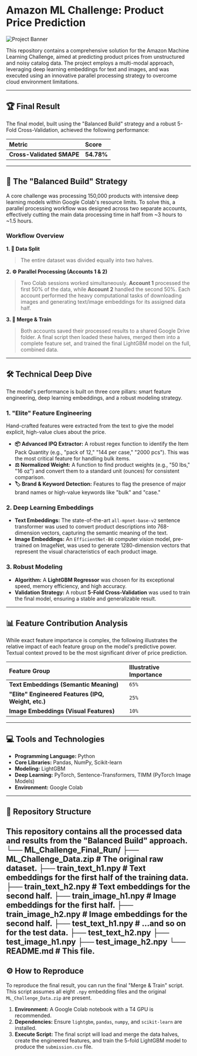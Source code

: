 # Amazon ML Challenge: Product Price Prediction

![Project Banner](https://placehold.co/1200x300/118AB2/FFFFFF?text=Amazon+Price+Prediction+Challenge)

This repository contains a comprehensive solution for the Amazon Machine Learning Challenge, aimed at predicting product prices from unstructured and noisy catalog data. The project employs a multi-modal approach, leveraging deep learning embeddings for text and images, and was executed using an innovative parallel processing strategy to overcome cloud environment limitations.

---

## 🏆 Final Result

The final model, built using the "Balanced Build" strategy and a robust 5-Fold Cross-Validation, achieved the following performance:

| Metric                  | Score    |
| :---------------------- | :------- |
| **Cross-Validated SMAPE** | **54.78%** |

---

## 🚀 The "Balanced Build" Strategy

A core challenge was processing 150,000 products with intensive deep learning models within Google Colab's resource limits. To solve this, a parallel processing workflow was designed across two separate accounts, effectively cutting the main data processing time in half from ~3 hours to ~1.5 hours.

### Workflow Overview

**1. 📂 Data Split**
> The entire dataset was divided equally into two halves.

**2. ⚙️ Parallel Processing (Accounts 1 & 2)**
> Two Colab sessions worked simultaneously. **Account 1** processed the first 50% of the data, while **Account 2** handled the second 50%. Each account performed the heavy computational tasks of downloading images and generating text/image embeddings for its assigned data half.

**3. 🔗 Merge & Train**
> Both accounts saved their processed results to a shared Google Drive folder. A final script then loaded these halves, merged them into a complete feature set, and trained the final LightGBM model on the full, combined data.

---

## 🛠️ Technical Deep Dive

The model's performance is built on three core pillars: smart feature engineering, deep learning embeddings, and a robust modeling strategy.

### 1. "Elite" Feature Engineering
Hand-crafted features were extracted from the text to give the model explicit, high-value clues about the price.

-   **📦 Advanced IPQ Extractor:** A robust regex function to identify the Item Pack Quantity (e.g., "pack of 12," "144 per case," "2000 pcs"). This was the most critical feature for handling bulk items.
-   **⚖️ Normalized Weight:** A function to find product weights (e.g., "50 lbs," "16 oz") and convert them to a standard unit (ounces) for consistent comparison.
-   **🏷️ Brand & Keyword Detection:** Features to flag the presence of major brand names or high-value keywords like "bulk" and "case."

### 2. Deep Learning Embeddings

-   **Text Embeddings:** The state-of-the-art `all-mpnet-base-v2` sentence transformer was used to convert product descriptions into 768-dimension vectors, capturing the semantic meaning of the text.
-   **Image Embeddings:** An `EfficientNet-B0` computer vision model, pre-trained on ImageNet, was used to generate 1280-dimension vectors that represent the visual characteristics of each product image.

### 3. Robust Modeling

-   **Algorithm:** A **LightGBM Regressor** was chosen for its exceptional speed, memory efficiency, and high accuracy.
-   **Validation Strategy:** A robust **5-Fold Cross-Validation** was used to train the final model, ensuring a stable and generalizable result.

---

## 📊 Feature Contribution Analysis

While exact feature importance is complex, the following illustrates the relative impact of each feature group on the model's predictive power. Textual context proved to be the most significant driver of price prediction.

| Feature Group                                     | Illustrative Importance |
| :------------------------------------------------ | :---------------------- |
| **Text Embeddings (Semantic Meaning)** | `65%`                   |
| **"Elite" Engineered Features (IPQ, Weight, etc.)** | `25%`                   |
| **Image Embeddings (Visual Features)** | `10%`                   |

---

## 💻 Tools and Technologies

-   **Programming Language:** Python
-   **Core Libraries:** Pandas, NumPy, Scikit-learn
-   **Modeling:** LightGBM
-   **Deep Learning:** PyTorch, Sentence-Transformers, TIMM (PyTorch Image Models)
-   **Environment:** Google Colab

---

## 📂 Repository Structure

This repository contains all the processed data and results from the "Balanced Build" approach.
└── ML_Challenge_Final_Run/
├── ML_Challenge_Data.zip       # The original raw dataset.
├── train_text_h1.npy           # Text embeddings for the first half of the training data.
├── train_text_h2.npy           # Text embeddings for the second half.
├── train_image_h1.npy          # Image embeddings for the first half.
├── train_image_h2.npy          # Image embeddings for the second half.
├── test_text_h1.npy            # ...and so on for the test data.
├── test_text_h2.npy
├── test_image_h1.npy
├── test_image_h2.npy
└── README.md                   # This file.
---

## ⚙️ How to Reproduce

To reproduce the final result, you can run the final "Merge & Train" script. This script assumes all eight `.npy` embedding files and the original `ML_Challenge_Data.zip` are present.

1.  **Environment:** A Google Colab notebook with a T4 GPU is recommended.
2.  **Dependencies:** Ensure `lightgbm`, `pandas`, `numpy`, and `scikit-learn` are installed.
3.  **Execute Script:** The final script will load and merge the data halves, create the engineered features, and train the 5-fold LightGBM model to produce the `submission.csv` file.
